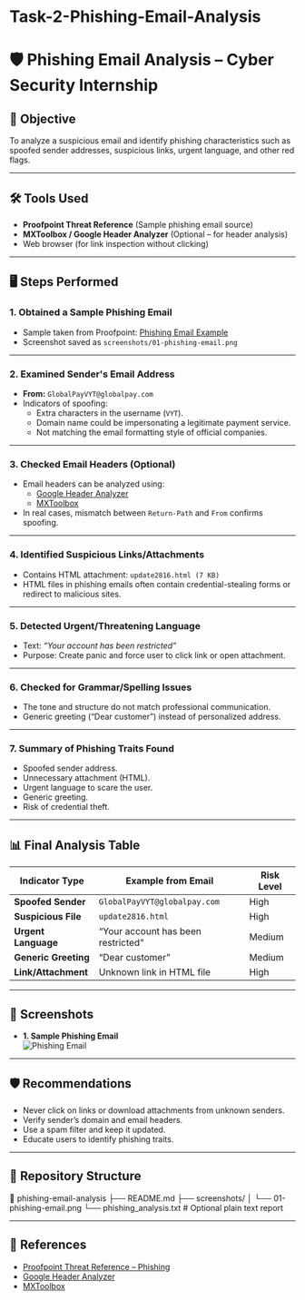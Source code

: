 # Task-2-Phishing-Email-Analysis
# 🛡️ Phishing Email Analysis – Cyber Security Internship

## 📌 Objective
To analyze a suspicious email and identify phishing characteristics such as spoofed sender addresses, suspicious links, urgent language, and other red flags.

---

## 🛠 Tools Used
- **Proofpoint Threat Reference** (Sample phishing email source)
- **MXToolbox / Google Header Analyzer** (Optional – for header analysis)
- Web browser (for link inspection without clicking)

---

## 🖥 Steps Performed

### **1. Obtained a Sample Phishing Email**
- Sample taken from Proofpoint: [Phishing Email Example](https://www.proofpoint.com/us/threat-reference/phishing)
- Screenshot saved as `screenshots/01-phishing-email.png`

---

### **2. Examined Sender's Email Address**
- **From:** `GlobalPayVYT@globalpay.com`
- Indicators of spoofing:
  - Extra characters in the username (`VYT`).
  - Domain name could be impersonating a legitimate payment service.
  - Not matching the email formatting style of official companies.

---

### **3. Checked Email Headers (Optional)**
- Email headers can be analyzed using:
  - [Google Header Analyzer](https://toolbox.googleapps.com/apps/messageheader/)
  - [MXToolbox](https://mxtoolbox.com/EmailHeaders.aspx)
- In real cases, mismatch between `Return-Path` and `From` confirms spoofing.

---

### **4. Identified Suspicious Links/Attachments**
- Contains HTML attachment: `update2816.html (7 KB)`
- HTML files in phishing emails often contain credential-stealing forms or redirect to malicious sites.

---

### **5. Detected Urgent/Threatening Language**
- Text: *“Your account has been restricted”*
- Purpose: Create panic and force user to click link or open attachment.

---

### **6. Checked for Grammar/Spelling Issues**
- The tone and structure do not match professional communication.
- Generic greeting (“Dear customer”) instead of personalized address.

---

### **7. Summary of Phishing Traits Found**
- Spoofed sender address.
- Unnecessary attachment (HTML).
- Urgent language to scare the user.
- Generic greeting.
- Risk of credential theft.

---

## 📊 Final Analysis Table

| Indicator Type         | Example from Email                                  | Risk Level |
|------------------------|-----------------------------------------------------|------------|
| **Spoofed Sender**     | `GlobalPayVYT@globalpay.com`                         | High       |
| **Suspicious File**    | `update2816.html`                                   | High       |
| **Urgent Language**    | “Your account has been restricted”                   | Medium     |
| **Generic Greeting**   | “Dear customer”                                      | Medium     |
| **Link/Attachment**    | Unknown link in HTML file                            | High       |

---

## 📸 Screenshots
- **1. Sample Phishing Email**  
  ![Phishing Email](screenshots/01-phishing-email.png)

---

## 🛡 Recommendations
- Never click on links or download attachments from unknown senders.
- Verify sender’s domain and email headers.
- Use a spam filter and keep it updated.
- Educate users to identify phishing traits.

---

## 📂 Repository Structure
📁 phishing-email-analysis
├── README.md
├── screenshots/
│ └── 01-phishing-email.png
└── phishing_analysis.txt # Optional plain text report


---

## 📎 References
- [Proofpoint Threat Reference – Phishing](https://www.proofpoint.com/us/threat-reference/phishing)
- [Google Header Analyzer](https://toolbox.googleapps.com/apps/messageheader/)
- [MXToolbox](https://mxtoolbox.com/EmailHeaders.aspx)

